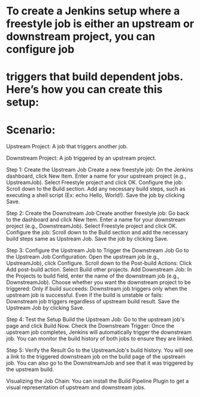 # To create a Jenkins setup where a freestyle job is either an upstream or downstream project, you can configure job
#  triggers that build dependent jobs. Here’s how you can create this setup:

# Scenario:
  Upstream Project: A job that triggers another job.

  Downstream Project: A job triggered by an upstream project.

Step 1: Create the Upstream Job
Create a new freestyle job:
On the Jenkins dashboard, click New Item.
Enter a name for your upstream project (e.g., UpstreamJob).
Select Freestyle project and click OK.
Configure the job:
Scroll down to the Build section.
Add any necessary build steps, such as executing a shell script (Ex: echo Hello, World!). 
Save the job by clicking Save.

Step 2: Create the Downstream Job
Create another freestyle job:
Go back to the dashboard and click New Item.
Enter a name for your downstream project (e.g., DownstreamJob).
Select Freestyle project and click OK.
Configure the job:
Scroll down to the Build section and add the necessary build steps same as Upstream Job.
Save the job by clicking Save.

Step 3: Configure the Upstream Job to Trigger the Downstream Job
Go to the Upstream Job Configuration:
Open the upstream job (e.g., UpstreamJob), click Configure.
Scroll down to the Post-build Actions:
Click Add post-build action.
Select Build other projects.
Add Downstream Job:
In the Projects to build field, enter the name of the downstream job (e.g., DownstreamJob).
Choose whether you want the downstream project to be triggered:
Only if build succeeds: Downstream job triggers only when the upstream job is successful.
Even if the build is unstable or fails: Downstream job triggers regardless of upstream build result.
Save the Upstream Job by clicking Save.

Step 4: Test the Setup
Build the Upstream Job:
Go to the upstream job's page and click Build Now.
Check the Downstream Trigger:
Once the upstream job completes, Jenkins will automatically trigger the downstream job.
You can monitor the build history of both jobs to ensure they are linked.

Step 5: Verify the Result
Go to the UpstreamJob's build history.
You will see a link to the triggered downstream job on the build page of the upstream job.
You can also go to the DownstreamJob and see that it was triggered by the upstream build.

Visualizing the Job Chain:
You can install the Build Pipeline Plugin to get a visual representation of upstream and downstream jobs.
